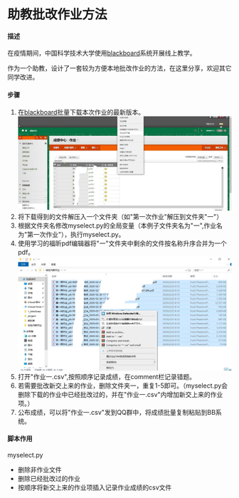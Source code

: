 # 助教批改作业方法
#### 描述
在疫情期间，中国科学技术大学使用[blackboard](https://www.bb.ustc.edu.cn/)系统开展线上教学。

作为一个助教，设计了一套较为方便本地批改作业的方法，在这里分享，欢迎其它同学改进。

#### 步骤
1. 在[blackboard](https://www.bb.ustc.edu.cn/)批量下载本次作业的最新版本。
![图片](img/download.jpg)
2. 将下载得到的文件解压入一个文件夹（如"第一次作业"解压到文件夹"一"）
3. 根据文件夹名修改myselect.py的全局变量（本例子文件夹名为"一",作业名为"第一次作业"），执行myselect.py。
4. 使用学习的福昕pdf编辑器将"一"文件夹中剩余的文件按名称升序合并为一个pdf。
![图片](img/merge.jpg)
5. 打开"作业一.csv",按照顺序记录成绩，在comment栏记录错题。
6. 若需要批改新交上来的作业，删除文件夹一，重复1-5即可。（myselect.py会删除下载的作业中已经批改过的，并在"作业一.csv"内增加新交上来的作业项。）
7. 公布成绩，可以将"作业一.csv"发到QQ群中，将成绩批量复制粘贴到BB系统。

#### 脚本作用
myselect.py
- 删除非作业文件
- 删除已经批改过的作业
- 按顺序将新交上来的作业项插入记录作业成绩的csv文件